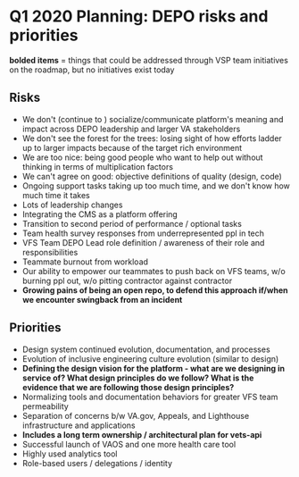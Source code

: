 # Q1 2020 Planning: DEPO risks and priorities

**bolded items** = things that could be addressed through VSP team initiatives on the roadmap, but no initiatives exist today

## Risks
- We don't (continue to ) socialize/communicate platform's meaning and impact across DEPO leadership and larger VA stakeholders
- We don't see the forest for the trees: losing sight of how efforts ladder up to larger impacts because of the target rich environment
- We are too nice: being good people who want to help out without thinking in terms of multiplication factors
- We can't agree on good: objective definitions of quality (design, code)
- Ongoing support tasks taking up too much time, and we don't know how much time it takes
- Lots of leadership changes
- Integrating the CMS as a platform offering
- Transition to second period of performance / optional tasks
- Team health survey responses from underrepresented ppl in tech
- VFS Team DEPO Lead role definition / awareness of their role and responsibilities
- Teammate burnout from workload
- Our ability to empower our teammates to push back on VFS teams, w/o burning ppl out, w/o pitting contractor against contractor
- **Growing pains of being an open repo, to defend this approach if/when we encounter swingback from an incident**

## Priorities
- Design system continued evolution, documentation, and processes
- Evolution of inclusive engineering culture evolution (similar to design)
- **Defining the design vision for the platform - what are we designing in service of? What design principles do we follow? What is the evidence that we are following those design principles?**
- Normalizing tools and documentation behaviors for greater VFS team permeability
- Separation of concerns b/w VA.gov, Appeals, and Lighthouse infrastructure and applications
- **Includes a long term ownership / architectural plan for vets-api**
- Successful launch of VAOS and one more health care tool
- Highly used analytics tool
- Role-based users / delegations / identity
